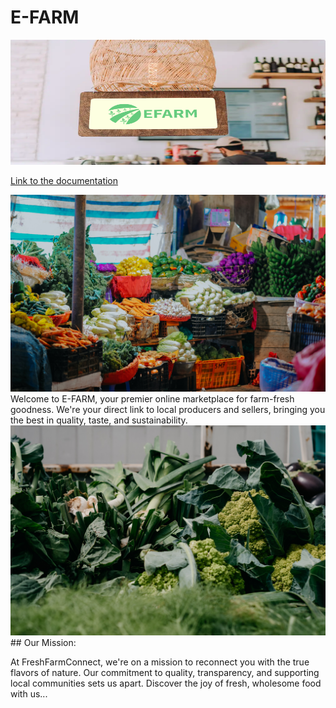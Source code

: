# E-FARM

<img width="1000" height="200" src="https://github.com/Innocentsax/FULL_STACK_PROJECTS/blob/main/Efarm/images/about-img.jpg">

[Link to the documentation](https://docs.google.com/presentation/d/13VWcR9GuRb_Mf9QwqAaHGRb3hT-42Rvk22cd6V86I64/edit#slide=id.p)

<img src="https://github.com/Innocentsax/FULL_STACK_PROJECTS/blob/main/Efarm/images/pexels-min-an-1093837.jpg">
Welcome to E-FARM, your premier online marketplace for 
farm-fresh goodness. We're your direct link to local producers and sellers, 
bringing you the best in quality, taste, and sustainability.



<img src="https://github.com/Innocentsax/FULL_STACK_PROJECTS/blob/main/Efarm/images/slider-bg.jpg">
## Our Mission:

At FreshFarmConnect, we're on a mission to reconnect you with 
the true flavors of nature. Our commitment to quality, transparency, 
and supporting local communities sets us apart. Discover the joy of 
fresh, wholesome food with us...
